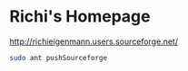 # Richi's Homepage

http://richieigenmann.users.sourceforge.net/

```bash
sudo ant pushSourceforge
```
